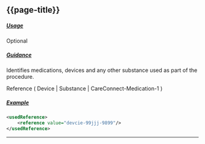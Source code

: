 ## {{page-title}}

<h5><ins>Usage</ins></h5>

<span class="mro-circle optional" title="Optional"></span> Optional

<h5><ins>Guidance</ins></h5>
	
Identifies medications, devices and any other substance used as part of the procedure.

Reference ( Device | Substance | CareConnect-Medication-1 )

<h5><ins>Example</ins></h5>

```xml
<usedReference>
    <reference value="devcie-99jjj-9899"/>
</usedReference>
```

---